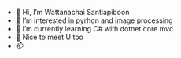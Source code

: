 - 👋 Hi, I’m Wattanachai Santiapiboon
- 👀 I’m interested in pyrhon and image processing
- 🌱 I’m currently learning C# with dotnet core mvc 
- 💞️ Nice to meet U too
- 📫

<!---
Maaprang/Maaprang is a ✨ special ✨ repository because its `README.md` (this file) appears on your GitHub profile.
You can click the Preview link to take a look at your changes.
--->
